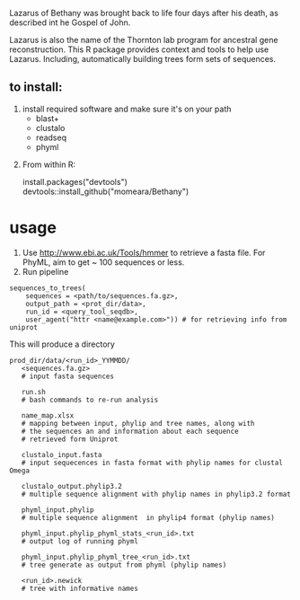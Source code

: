 Lazarus of Bethany was brought back to life four days after his death, as described int he Gospel of John.

Lazarus is also the name of the Thornton lab program for ancestral
gene reconstruction. This R package provides context and tools to help
use Lazarus. Including, automatically building trees form sets of
sequences.

## to install:
1. install required software and make sure it's on your path
   * blast+
   * clustalo
   * readseq
   * phyml

2) From within R:

    install.packages("devtools")
    devtools::install_github("momeara/Bethany")

# usage
1. Use http://www.ebi.ac.uk/Tools/hmmer to retrieve a fasta file. For PhyML, aim to get ~ 100 sequences or less.
2. Run pipeline
```    
sequences_to_trees(
    sequences = <path/to/sequences.fa.gz>,
    output_path = <prot_dir/data>,
    run_id = <query_tool_seqdb>,
    user_agent("httr <name@example.com>")) # for retrieving info from uniprot
```

This will produce a directory
```
prod_dir/data/<run_id>_YYMMDD/
   <sequences.fa.gz>
   # input fasta sequences

   run.sh
   # bash commands to re-run analysis
 
   name_map.xlsx
   # mapping between input, phylip and tree names, along with
   # the sequences an and information about each sequence
   # retrieved form Uniprot

   clustalo_input.fasta
   # input sequecences in fasta format with phylip names for clustal Omega
 
   clustalo_output.phylip3.2
   # multiple sequence alignment with phylip names in phylip3.2 format
 
   phyml_input.phylip
   # multiple sequence alignment  in phylip4 format (phylip names)
 
   phyml_input.phylip_phyml_stats_<run_id>.txt
   # output log of running phyml
 
   phyml_input.phylip_phyml_tree_<run_id>.txt
   # tree generate as output from phyml (phylip names)
 
   <run_id>.newick
   # tree with informative names
```